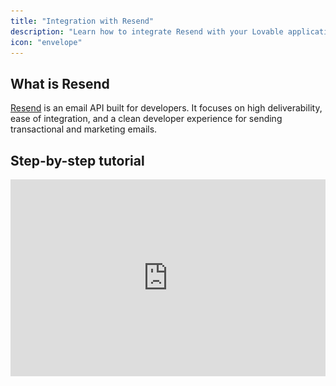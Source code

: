```yaml
---
title: "Integration with Resend"
description: "Learn how to integrate Resend with your Lovable application"
icon: "envelope"
---
```


## What is Resend

[Resend](https://resend.com/emails) is an email API built for developers. It focuses on high deliverability, ease of integration, and a clean developer experience for sending transactional and marketing emails.

## Step-by-step tutorial

<iframe width="100%" height="315" src="https://www.youtube.com/embed/5ZL744_Wxjo?si=qrKlOL_1fAnz7rgc" title="YouTube video player" frameborder="0" allow="accelerometer; autoplay; clipboard-write; encrypted-media; gyroscope; picture-in-picture; web-share" referrerpolicy="strict-origin-when-cross-origin" allowfullscreen />

This tutorial walks you through building a fully functional CRM in under an hour—complete with lead collection, email confirmation, newsletter subscription, and an internal admin dashboard. You'll use:

- **Lovable**: to generate the front end and backend logic.
- **Supabase**: for secure data storage and authentication.
- **Resend**: to automate and track transactional \+ marketing emails.

Let’s get started.

      
        ![Landing Page Lovable Project Pn](/images/landing-page-lovable-project.png)
      </Step>
      
      
    </Steps>
  </Step>
  
      
      
      
      
    </Steps>
  </Step>
  
      
      
      
    </Steps>
  </Step>
  
      
      
      
      
    </Steps>
  </Step>
  
      
      
    </Steps>
  </Step>
  
      
      
      
    </Steps>
  </Step>
  
      
      
      
      
    </Steps>
  </Step>
  
  
</Steps>

## Want to go further?

- Add support for **scheduled emails** via Supabase cron jobs
- Build **automation flows** to trigger emails based on lead stages
- Style your UI for better brand trust and conversion

## Resend Integration FAQ

  
  
  </Accordion>
  
  
  
  
  
  
  </Accordion>
  
  
</AccordionGroup>